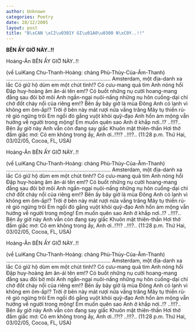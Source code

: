 ```yaml
---
author: Unknown
categories: Poetry
date: 28/12/2005
layout: post
title: "B\xCAN \xC2\u0301Y GI\u01A0\u0300 N\xC0Y..!!"
---
```


**BÊN ẤY GIỜ NÀY..!!**

Hoàng-Ân
BÊN ẤY GIỜ NÀY..!!
 
(về LuiKang Chu-Thanh-Hoàng:
  chàng Phù-Thủy-Của-Âm-Thanh)
.......................................................................
Amsterdam, một địa-danh xa lắc
Có giữ hộ dùm em một chút tình!?
Có cưu-mang quả tim Anh nóng hổi
Đập huy-hoàng âm ân-ái tên em!?
Có buốt những nụ cười hoang-mang
đằng sau đôi bờ môi Anh ngần-ngại
nuôi-nấng những nụ hôn cuồng-dại
chỉ chờ đốt cháy nổi của riêng em!?
Bên ấy bây giờ là mùa Đông
Anh có lạnh vì không em ôm-ấp!?
Trời ở bên này mát rượi nửa vầng trăng
Mây tụ thiền rủ-rê gió ngừng trôi
Em ngồi đó gắng vuột khỏi quỹ-đạo Anh
hồn ám mộng vẫn hướng về người trong mộng!
Em muốn quên
sao
Anh
ở
khắp nơi..!?
..!!!?..
Bên ấy giờ này Anh vẫn còn đang say giấc
Khuôn mặt thiên-thần
Hơi thở đầm giấc mơ:
Có em không trong ấy, Anh ơi..!?!?
..!!!?..
(11:28 p.m. Thứ Hai, 03/02/05, Cocoa, FL, USA)

Hoàng-Ân
BÊN ẤY GIỜ NÀY..!!
 
(về LuiKang Chu-Thanh-Hoàng:
  chàng Phù-Thủy-Của-Âm-Thanh)
.......................................................................
Amsterdam, một địa-danh xa lắc
Có giữ hộ dùm em một chút tình!?
Có cưu-mang quả tim Anh nóng hổi
Đập huy-hoàng âm ân-ái tên em!?
Có buốt những nụ cười hoang-mang
đằng sau đôi bờ môi Anh ngần-ngại
nuôi-nấng những nụ hôn cuồng-dại
chỉ chờ đốt cháy nổi của riêng em!?
Bên ấy bây giờ là mùa Đông
Anh có lạnh vì không em ôm-ấp!?
Trời ở bên này mát rượi nửa vầng trăng
Mây tụ thiền rủ-rê gió ngừng trôi
Em ngồi đó gắng vuột khỏi quỹ-đạo Anh
hồn ám mộng vẫn hướng về người trong mộng!
Em muốn quên
sao
Anh
ở
khắp nơi..!?
..!!!?..
Bên ấy giờ này Anh vẫn còn đang say giấc
Khuôn mặt thiên-thần
Hơi thở đầm giấc mơ:
Có em không trong ấy, Anh ơi..!?!?
..!!!?..
(11:28 p.m. Thứ Hai, 03/02/05, Cocoa, FL, USA)

Hoàng-Ân
BÊN ẤY GIỜ NÀY..!!
 
(về LuiKang Chu-Thanh-Hoàng:
  chàng Phù-Thủy-Của-Âm-Thanh)
.......................................................................
Amsterdam, một địa-danh xa lắc
Có giữ hộ dùm em một chút tình!?
Có cưu-mang quả tim Anh nóng hổi
Đập huy-hoàng âm ân-ái tên em!?
Có buốt những nụ cười hoang-mang
đằng sau đôi bờ môi Anh ngần-ngại
nuôi-nấng những nụ hôn cuồng-dại
chỉ chờ đốt cháy nổi của riêng em!?
Bên ấy bây giờ là mùa Đông
Anh có lạnh vì không em ôm-ấp!?
Trời ở bên này mát rượi nửa vầng trăng
Mây tụ thiền rủ-rê gió ngừng trôi
Em ngồi đó gắng vuột khỏi quỹ-đạo Anh
hồn ám mộng vẫn hướng về người trong mộng!
Em muốn quên
sao
Anh
ở
khắp nơi..!?
..!!!?..
Bên ấy giờ này Anh vẫn còn đang say giấc
Khuôn mặt thiên-thần
Hơi thở đầm giấc mơ:
Có em không trong ấy, Anh ơi..!?!?
..!!!?..
(11:28 p.m. Thứ Hai, 03/02/05, Cocoa, FL, USA)
